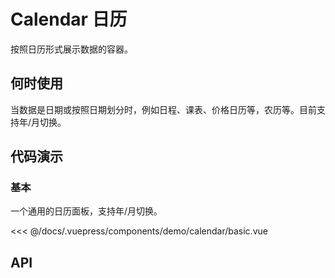 # Calendar 日历

按照日历形式展示数据的容器。

## 何时使用

当数据是日期或按照日期划分时，例如日程、课表、价格日历等，农历等。目前支持年/月切换。

## 代码演示

### 基本

一个通用的日历面板，支持年/月切换。

<demo-calendar-basic/>

<<< @/docs/.vuepress/components/demo/calendar/basic.vue

## API
